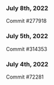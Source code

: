 ### July 8th, 2022

Commit #277918

### July 5th, 2022

Commit #314353


### July 4th, 2022

Commit #72281
